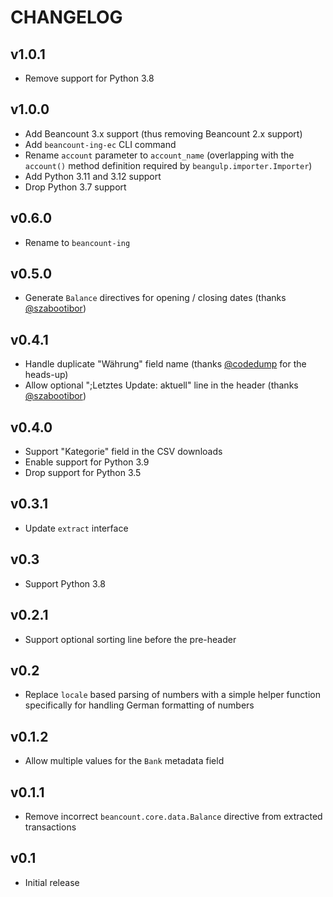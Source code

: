 # CHANGELOG

## v1.0.1

- Remove support for Python 3.8

## v1.0.0

- Add Beancount 3.x support (thus removing Beancount 2.x support)
- Add `beancount-ing-ec` CLI command
- Rename `account` parameter to `account_name` (overlapping with the `account()` method
  definition required by `beangulp.importer.Importer`)
- Add Python 3.11 and 3.12 support
- Drop Python 3.7 support

## v0.6.0

- Rename to `beancount-ing`

## v0.5.0

- Generate `Balance` directives for opening / closing dates (thanks [@szabootibor])

## v0.4.1

- Handle duplicate "Währung" field name (thanks [@codedump] for the heads-up)
- Allow optional ";Letztes Update: aktuell" line in the header (thanks [@szabootibor])

## v0.4.0

- Support "Kategorie" field in the CSV downloads
- Enable support for Python 3.9
- Drop support for Python 3.5

## v0.3.1

- Update `extract` interface

## v0.3

- Support Python 3.8

## v0.2.1

- Support optional sorting line before the pre-header

## v0.2

- Replace `locale` based parsing of numbers with a simple helper function
  specifically for handling German formatting of numbers

## v0.1.2

- Allow multiple values for the `Bank` metadata field

## v0.1.1

- Remove incorrect `beancount.core.data.Balance` directive from extracted
  transactions

## v0.1

- Initial release

[@codedump]: https://github.com/codedump
[@szabootibor]: https://github.com/szabootibor
